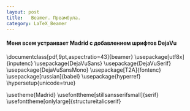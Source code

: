 ```yaml
---
layout: post
title:   Beamer. Преамбула.
category: LaTeX_Beamer
---
```


#### Меня всем устраивает Madrid с добавлением шрифтов DejaVu

\documentclass[pdf,9pt,aspectratio=43]{beamer}
\usepackage[utf8x]{inputenc}
\usepackage{DejaVuSans}
\usepackage{DejaVuSerif}
\usepackage{DejaVuSansMono}
\usepackage[T2A]{fontenc}
\usepackage[russian]{babel}
\usepackage{hyperref}
\hypersetup{unicode=true}

\usetheme{Madrid}
\usefonttheme[stillsansserifsmall]{serif}
\usefonttheme[onlylarge]{structureitalicserif}